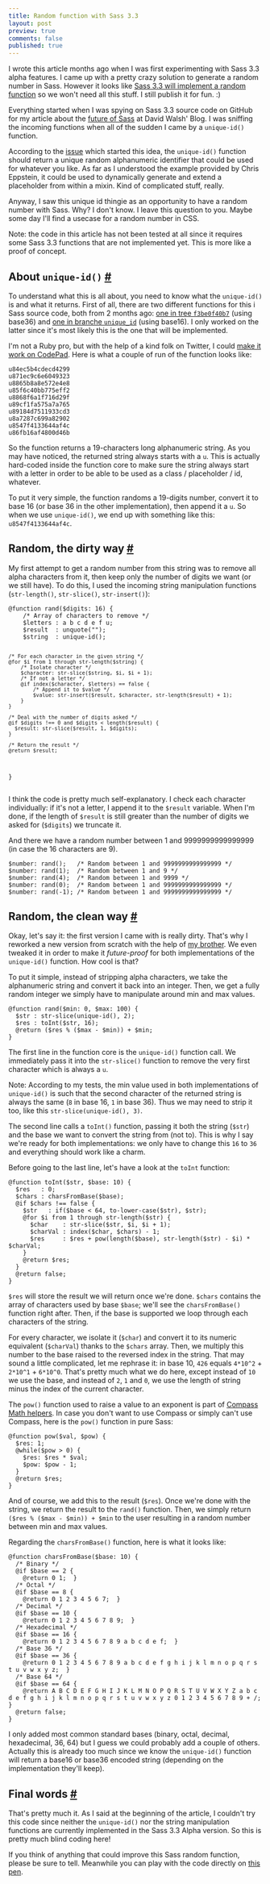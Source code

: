 ```yaml
---
title: Random function with Sass 3.3
layout: post
preview: true
comments: false
published: true
---
```


<section>
<p class="explanation">I wrote this article months ago when I was first experimenting with Sass 3.3 alpha features. I came up with a pretty crazy solution to generate a random number in Sass. However it looks like <a href="https://github.com/nex3/sass/pull/968">Sass 3.3 will implement a random function</a> so we won't need all this stuff. I still publish it for fun. :)</p>
<p>Everything started when I was spying on Sass 3.3 source code on GitHub for my article about the <a href="http://davidwalsh.name/future-sass">future of Sass</a> at David Walsh' Blog. I was sniffing the incoming functions when all of the sudden I came by a <code>unique-id()</code> function.</p>
<p>According to the <a href="https://github.com/nex3/sass/issues/771">issue</a> which started this idea, the <code>unique-id()</code> function should return a unique random alphanumeric identifier that could be used for whatever you like. As far as I understood the example provided by Chris Eppstein, it could be used to dynamically generate and extend a placeholder from within a mixin. Kind of complicated stuff, really.</p>
<p>Anyway, I saw this unique id thingie as an opportunity to have a random number with Sass. Why? I don't know. I leave this question to you. Maybe some day I'll find a usecase for a random number in CSS.</p>
<p class="note">Note: the code in this article has not been tested at all since it requires some Sass 3.3 functions that are not implemented yet. This is more like a proof of concept.</p>
</section>
<section id="unique-id">
<h2>About <code>unique-id()</code> <a href="#unique-id">#</a></h2>
<p>To understand what this is all about, you need to know what the <code>unique-id()</code> is and what it returns. First of all, there are two different functions for this i Sass source code, both from 2 months ago: <a href="https://github.com/nex3/sass/blob/f3be0f40b7c5072635b2d6dab772f2c29e8d629a/lib/sass/script/functions.rb#L1645">one in tree <code>f3be0f40b7</code></a> (using base36) and <a href="https://github.com/nex3/sass/blob/unique_id/lib/sass/script/functions.rb#L1645">one in branche <code>unique_id</code></a> (using base16). I only worked on the latter since it's most likely this is the one that will be implemented.</p>
<p>I'm not a Ruby pro, but with the help of a kind folk on Twitter, I could <a href='http://codepad.org/lojd8zLH'>make it work on CodePad</a>. Here is what a couple of run of the function looks like:</p>
<pre><code>u84ec5b4cdecd4299
u871ec9c6e6049323
u8865b8a8e572e4e8
u85f6c40bb775eff2
u8868f6a1f716d29f
u89cf1fa575a7a765
u89184d7511933cd3
u8a7287c699a82902
u8547f4133644af4c
u86fb16af4800d46b</code></pre>
<p>So the function returns a 19-characters long alphanumeric string. As you may have noticed, the returned string always starts with a <code>u</code>. This is actually hard-coded inside the function core to make sure the string always start with a letter in order to be able to be used as a class / placeholder / id, whatever.</p>
<p>To put it very simple, the function randoms a 19-digits number, convert it to base 16 (or base 36 in the other implementation), then append it a <code>u</code>. So when we use <code>unique-id()</code>, we end up with something like this: <code>u8547f4133644af4c</code>.</p>
</section>
<section id="rand-v1">
<h2>Random, the dirty way <a href="#rand-v1">#</a></h2>
<p>My first attempt to get a random number from this string was to remove all alpha characters from it, then keep only the number of digits we want (or we still have). To do this, I used the incoming string manipulation functions (<code>str-length()</code>, <code>str-slice()</code>, <code>str-insert()</code>):</p>
<pre class="language-scss"><code>@function rand($digits: 16) {
    /* Array of characters to remove */
    $letters : a b c d e f u;
    $result  : unquote("");
    $string  : unique-id(); 
  
    /* For each character in the given string */
    @for $i from 1 through str-length($string) {
        /* Isolate character */
        $character: str-slice($string, $i, $i + 1);
        /* If not a letter */
        @if index($character, $letters) == false {
            /* Append it to $value */
            $value: str-insert($result, $character, str-length($result) + 1);
        }
    }

    /* Deal with the number of digits asked */
    @if $digits !== 0 and $digits < length($result) {
      $result: str-slice($result, 1, $digits);
    }
  
    /* Return the result */
    @return $result;
}</code></pre>
<p>I think the code is pretty much self-explanatory. I check each character individually: if it's not a letter, I append it to the <code>$result</code> variable. When I'm done, if the length of <code>$result</code> is still greater than the number of digits we asked for (<code>$digits</code>) we truncate it.</p>
<p>And there we have a random number between 1 and 9999999999999999 (in case the 16 characters are 9).</p>
<pre class="language-scss"><code>$number: rand();   /* Random between 1 and 9999999999999999 */
$number: rand(1);  /* Random between 1 and 9 */
$number: rand(4);  /* Random between 1 and 9999 */
$number: rand(0);  /* Random between 1 and 9999999999999999 */
$number: rand(-1); /* Random between 1 and 9999999999999999 */
</code></pre>
</section>
<section id="rand-v2">
<h2>Random, the clean way <a href="#rand-v2">#</a></h2>
<p>Okay, let's say it: the first version I came with is really dirty. That's why I reworked a new version from scratch with the help of <a href="https://twitter.com/l_giraudel">my brother</a>. We even tweaked it in order to make it <em>future-proof</em> for both implementations of the <code>unique-id()</code> function. How cool is that?</p> 
<p>To put it simple, instead of stripping alpha characters, we take the alphanumeric string and convert it back into an integer. Then, we get a fully random integer we simply have to manipulate around min and max values.</p>
<pre class="language-scss"><code>@function rand($min: 0, $max: 100) {
  $str : str-slice(unique-id(), 2);
  $res : toInt($str, 16);
  @return ($res % ($max - $min)) + $min;
}</code></pre>
<p>The first line in the function core is the <code>unique-id()</code> function call. We immediately pass it into the <code>str-slice()</code> function to remove the very first character which is always a <code>u</code>.</p>
<p class="note">Note: According to my tests, the min value used in both implementations of <code>unique-id()</code> is such that the second character of the returned string is always the same (<code>8</code> in base 16, <code>1</code> in base 36). Thus we may need to strip it too, like this <code>str-slice(unique-id(), 3)</code>.</p>
<p>The second line calls a <code>toInt()</code> function, passing it both the string (<code>$str</code>) and the base we want to convert the string from (not to). This is why I say we're ready for both implementations: we only have to change this <code>16</code> to <code>36</code> and everything should work like a charm.</p>
<p>Before going to the last line, let's have a look at the <code>toInt</code> function:</p>
<pre class="language-scss"><code>@function toInt($str, $base: 10) {
  $res   : 0;
  $chars : charsFromBase($base);
  @if $chars !== false {
    $str   : if($base < 64, to-lower-case($str), $str);
    @for $i from 1 through str-length($str) {
      $char    : str-slice($str, $i, $i + 1);
      $charVal : index($char, $chars) - 1;
      $res     : $res + pow(length($base), str-length($str) - $i) * $charVal;
    }
    @return $res;
  }
  @return false;
}</code></pre>
<p><code>$res</code> will store the result we will return once we're done. <code>$chars</code> contains the array of characters used by base <code>$base</code>; we'll see the <code>charsFromBase()</code> function right after. Then, if the base is supported we loop through each characters of the string.</p>
<p>For every character, we isolate it (<code>$char</code>) and convert it to its numeric equivalent (<code>$charVal</code>) thanks to the <code>$chars</code> array. Then, we multiply this number to the base raised to the reversed index in the string. That may sound a little complicated, let me rephrase it: in base 10, <code>426</code> equals <code>4*10^2</code> + <code>2*10^1</code> + <code>6*10^0</code>. That's pretty much what we do here, except instead of <code>10</code> we use the base, and instead of <code>2</code>, <code>1</code> and <code>0</code>, we use the length of string minus the index of the current character.</p>
<p>The <code>pow()</code> function used to raise a value to an exponent is part of <a href="http://compass-style.org/reference/compass/helpers/math/">Compass Math helpers</a>. In case you don't want to use Compass or simply can't use Compass, here is the <code>pow()</code> function in pure Sass:</p>
<pre class="language-scss"><code>@function pow($val, $pow) {
  $res: 1;
  @while($pow > 0) {
    $res: $res * $val;
    $pow: $pow - 1;
  }
  @return $res;
}</code></pre>
<p>And of course, we add this to the result (<code>$res</code>). Once we're done with the string, we return the result to the <code>rand()</code> function. Then, we simply return <code>($res % ($max - $min)) + $min</code> to the user resulting in a random number between min and max values.</p>
<p>Regarding the <code>charsFromBase()</code> function, here is what it looks like:</p>
<pre class="language-scss"><code>@function charsFromBase($base: 10) {
  /* Binary */
  @if $base == 2 { 
    @return 0 1;  }
  /* Octal */
  @if $base == 8 { 
    @return 0 1 2 3 4 5 6 7;  }
  /* Decimal */
  @if $base == 10 {
    @return 0 1 2 3 4 5 6 7 8 9;  }
  /* Hexadecimal */
  @if $base == 16 { 
    @return 0 1 2 3 4 5 6 7 8 9 a b c d e f;  }
  /* Base 36 */
  @if $base == 36 { 
    @return 0 1 2 3 4 5 6 7 8 9 a b c d e f g h i j k l m n o p q r s t u v w x y z;  }
  /* Base 64 */
  @if $base == 64 { 
    @return A B C D E F G H I J K L M N O P Q R S T U V W X Y Z a b c d e f g h i j k l m n o p q r s t u v w x y z 0 1 2 3 4 5 6 7 8 9 + /;  }
  @return false;
}</code></pre>
<p>I only added most common standard bases (binary, octal, decimal, hexadecimal, 36, 64) but I guess we could probably add a couple of others. Actually this is already too much since we know the <code>unique-id()</code> function will return a base16 or base36 encoded string (depending on the implementation they'll keep).</p>
</section>
<section id="final-words">
<h2>Final words <a href="#final-words">#</a></h2>
<p>That's pretty much it. As I said at the beginning of the article, I couldn't try this code since neither the <code>unique-id()</code> nor the string manipulation functions are currently implemented in the Sass 3.3 Alpha version. So this is pretty much blind coding here!</p>
<p>If you think of anything that could improve this Sass random function, please be sure to tell. Meanwhile you can play with the code directly on <a href="http://codepen.io/HugoGiraudel/pen/ohscb">this pen</a>.</p>
</section>